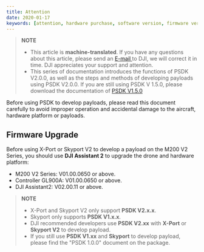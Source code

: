 ```yaml
---
title: Attention
date: 2020-01-17
keywords: [attention, hardware purchase, software version, firmware version]
---
```

> **NOTE** 
> * This article is **machine-translated**. If you have any questions about this article, please send an <a href="mailto:dev@dji.com">E-mail </a>to DJI, we will correct it in time. DJI appreciates your support and attention.
> * This series of documentation introduces the functions of PSDK V2.0.0, as well as the steps and methods of developing payloads using PSDK V2.0.0. If you are still using PSDK V 1.5.0, please download the documentation of [PSDK V1.5.0](https://terra-1-g.djicdn.com/71a7d383e71a4fb8887a310eb746b47f/psdk/payload-sdk-doc-1.0.zip)

Before using PSDK to develop payloads, please read this document carefully to avoid improper operation and accidental damage to the aircraft, hardware platform or payloads.

## Firmware Upgrade
Before using X-Port or Skyport V2 to develop a payload on the M200 V2 Series, you should use **DJI Assistant 2** to upgrade the drone and hardware platform:

* M200 V2 Series: V01.00.0650 or above.
* Controller GL900A: V01.00.0650 or above.
* DJI Assistant2: V02.00.11 or above.

> **NOTE**
> * X-Port and Skyport V2 only support **PSDK V2.x.x**.
> * Skyport only supports **PSDK V1.x.x**.
> * DJI recommended developers use **PSDK V2.xx** with **X-Port** or **Skyport V2** to develop payload.
> * If you still use **PSDK V1.xx** and **Skyport** to develop payload, please find the "PSDK 1.0.0" document on the package.
